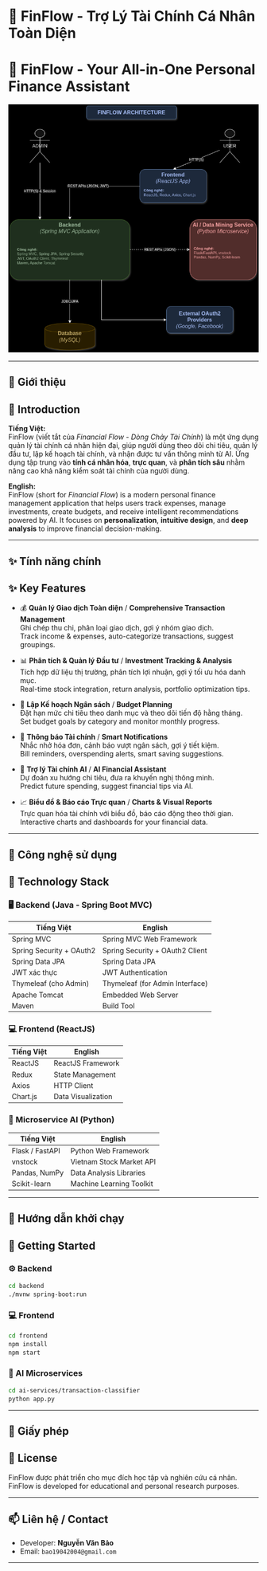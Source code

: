 
# 💸 FinFlow - Trợ Lý Tài Chính Cá Nhân Toàn Diện  
# 💸 FinFlow - Your All-in-One Personal Finance Assistant

![FinFlow Architecture Diagram](docs/images/finflow_architecture.png)

---

## 🌟 Giới thiệu  
## 🌟 Introduction

**Tiếng Việt:**  
FinFlow (viết tắt của *Financial Flow - Dòng Chảy Tài Chính*) là một ứng dụng quản lý tài chính cá nhân hiện đại, giúp người dùng theo dõi chi tiêu, quản lý đầu tư, lập kế hoạch tài chính, và nhận được tư vấn thông minh từ AI. Ứng dụng tập trung vào **tính cá nhân hóa**, **trực quan**, và **phân tích sâu** nhằm nâng cao khả năng kiểm soát tài chính của người dùng.

**English:**  
FinFlow (short for *Financial Flow*) is a modern personal finance management application that helps users track expenses, manage investments, create budgets, and receive intelligent recommendations powered by AI. It focuses on **personalization**, **intuitive design**, and **deep analysis** to improve financial decision-making.

---

## ✨ Tính năng chính  
## ✨ Key Features

- 💰 **Quản lý Giao dịch Toàn diện** / **Comprehensive Transaction Management**  
  Ghi chép thu chi, phân loại giao dịch, gợi ý nhóm giao dịch.  
  Track income & expenses, auto-categorize transactions, suggest groupings.

- 📊 **Phân tích & Quản lý Đầu tư** / **Investment Tracking & Analysis**  
  Tích hợp dữ liệu thị trường, phân tích lợi nhuận, gợi ý tối ưu hóa danh mục.  
  Real-time stock integration, return analysis, portfolio optimization tips.

- 📅 **Lập Kế hoạch Ngân sách** / **Budget Planning**  
  Đặt hạn mức chi tiêu theo danh mục và theo dõi tiến độ hằng tháng.  
  Set budget goals by category and monitor monthly progress.

- 🔔 **Thông báo Tài chính** / **Smart Notifications**  
  Nhắc nhở hóa đơn, cảnh báo vượt ngân sách, gợi ý tiết kiệm.  
  Bill reminders, overspending alerts, smart saving suggestions.

- 🤖 **Trợ lý Tài chính AI** / **AI Financial Assistant**  
  Dự đoán xu hướng chi tiêu, đưa ra khuyến nghị thông minh.  
  Predict future spending, suggest financial tips via AI.

- 📈 **Biểu đồ & Báo cáo Trực quan** / **Charts & Visual Reports**  
  Trực quan hóa tài chính với biểu đồ, báo cáo động theo thời gian.  
  Interactive charts and dashboards for your financial data.

---

## 🧰 Công nghệ sử dụng  
## 🧰 Technology Stack

### 🖥️ Backend (Java - Spring Boot MVC)

| Tiếng Việt                     | English                           |
|-------------------------------|------------------------------------|
| Spring MVC                    | Spring MVC Web Framework           |
| Spring Security + OAuth2      | Spring Security + OAuth2 Client    |
| Spring Data JPA               | Spring Data JPA                    |
| JWT xác thực                  | JWT Authentication                 |
| Thymeleaf (cho Admin)         | Thymeleaf (for Admin Interface)    |
| Apache Tomcat                 | Embedded Web Server                |
| Maven                         | Build Tool                         |

### 💻 Frontend (ReactJS)

| Tiếng Việt     | English               |
|----------------|------------------------|
| ReactJS        | ReactJS Framework      |
| Redux          | State Management       |
| Axios          | HTTP Client            |
| Chart.js       | Data Visualization     |

### 🧠 Microservice AI (Python)

| Tiếng Việt                  | English                          |
|----------------------------|-----------------------------------|
| Flask / FastAPI            | Python Web Framework              |
| vnstock                    | Vietnam Stock Market API          |
| Pandas, NumPy              | Data Analysis Libraries           |
| Scikit-learn               | Machine Learning Toolkit          |

---

## 🚀 Hướng dẫn khởi chạy  
## 🚀 Getting Started

### ⚙️ Backend

```bash
cd backend
./mvnw spring-boot:run
```

### 💻 Frontend

```bash
cd frontend
npm install
npm start
```

### 🧠 AI Microservices

```bash
cd ai-services/transaction-classifier
python app.py
```

---

## 📃 Giấy phép  
## 📃 License

FinFlow được phát triển cho mục đích học tập và nghiên cứu cá nhân.  
FinFlow is developed for educational and personal research purposes.

---

## 📫 Liên hệ / Contact

- Developer: **Nguyễn Văn Bảo**
- Email: `bao19042004@gmail.com`

---
